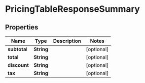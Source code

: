 

# PricingTableResponseSummary


## Properties

Name | Type | Description | Notes
------------ | ------------- | ------------- | -------------
**subtotal** | **String** |  |  [optional]
**total** | **String** |  |  [optional]
**discount** | **String** |  |  [optional]
**tax** | **String** |  |  [optional]



